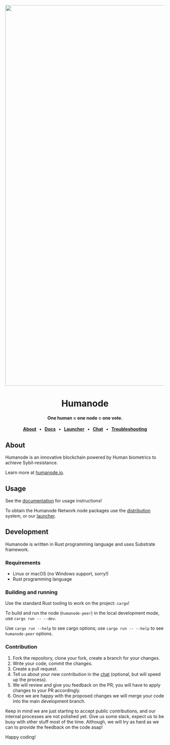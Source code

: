 <p align="center">

<img align="center" src="https://logos.humanode.io/humanode-logo.png" style="height: 30vh" alt="Humanode">

</p>

<h1 align="center">Humanode</h1>

<h4 align="center">One human = one node = one vote.</h3>

<p align="center">
  <strong>
    <a href="https://humanode.io">About</a>
    &nbsp;&nbsp;&bull;&nbsp;&nbsp;
    <a href="https://link.humanode.io/docs">Docs</a>
    &nbsp;&nbsp;&bull;&nbsp;&nbsp;
    <a href="https://launcher.humanode.io">Launcher</a>
    &nbsp;&nbsp;&bull;&nbsp;&nbsp;
    <a href="https://link.humanode.io/chat">Chat</a>
    &nbsp;&nbsp;&bull;&nbsp;&nbsp;
    <a href="https://link.humanode.io/chat/troubleshooting">Troubleshooting</a>
  </strong>
</p>

## About

Humanode is an innovative blockchain powered by Human biometrics to achieve Sybil-resistance.

Learn more at [humanode.io](https://humanode.io).

## Usage

See the [documentation](https://link.humanode.io/docs) for usage instructions!

To obtain the Humanode Network node packages use
the [distribution](https://github.com/humanode-network/distribution) system,
or our [launcher](https://launcher.humanode.io).

## Development

Humanode is written in Rust programming language and uses Substrate framework.

### Requirements

- Linux or macOS (no Windows support, sorry!)
- Rust programming language

### Building and running

Use the standard Rust tooling to work on the project: `cargo`!

To build and run the node (`humanode-peer`) in the local development mode, use `cargo run -- --dev`.

Use `cargo run --help` to see cargo options; use `cargo run -- --help` to see `humanode-peer` options.

### Contribution

1. Fork the repository, clone your fork, create a branch for your changes.
2. Write your code, commit the changes.
3. Create a pull request.
4. Tell us about your new contribution in the [chat](https://link.humanode.io/chat) (optional, but will speed up the process).
5. We will review and give you feedback on the PR; you will have to apply changes to your PR accordingly.
6. Once we are happy with the proposed changes we will merge your code into the main development branch.

Keep in mind we are just starting to accept public contributions, and our internal processes are not polished yet. Give us some slack, expect us to be busy with other stuff most of the time. Although, we will try as hard as we can to provide the feedback on the code asap!

Happy coding!

